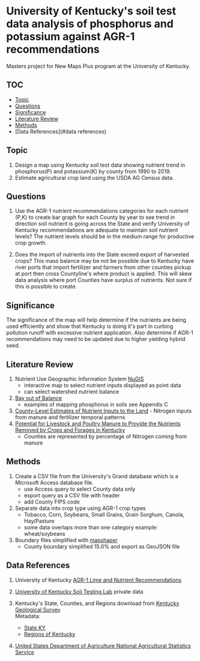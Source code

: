 # University of Kentucky's soil test data analysis of phosphorus and potassium against AGR-1 recommendations
Masters project for New Maps Plus program at the University of Kentucky.

## TOC
- [Topic](#topic)
- [Questions](#questions)
- [Significance](#significance)
- [Literature Review](#literature)
- [Methods](#methods)
- [Data References](#data references)

## Topic
1. Design a map using Kentucky soil test data showing nutrient trend in phosphorus(P) and potassium(K) by county from 1990 to 2019.
2. Estimate agricultural crop land using the USDA AG Census data.

## Questions
1. Use the AGR-1 nutrient recommendations categories for each nutrient (P,K) to create bar graph for each County by year to see trend in direction soil nutrient is going across the State and verify University of Kentucky recommendations are adequate to maintain soil nutrient levels?
    The nutrient levels should be in the medium range for productive crop growth.

2. Does the import of nutrients into the State exceed export of harvested crops?
    This mass balance may be not be possible due to Kentucky have river ports that import fertilizer and farmers from other counties pickup at port then cross Countyline's where product is applied. This will skew data analysis where port Counties have surplus of nutrients.
        Not sure if this is possible to create.

## Significance
The significance of the map will help determine if the nutrients are being used efficiently and show that Kentucky is doing it's part in curbing pollution runoff with excessive nutrient application. Also determine if AGR-1 recommendations may need to be updated due to higher yielding hybrid seed.

## Literature Review
1. Nutrient Use Geographic Information System [NuGIS](http://nugis.ipni.net/About%20NuGIS/)
    - interactive map to select nutrient inputs displayed as point data
    - can select watershed nutrient balance
2. [Bay out of Balance](https://www.ewg.org/sites/default/files/report/bay_out_of_balance_full_report.pdf)
    -  examples of mapping phosphorus in soils see Appendix C
3.    [County-Level Estimates of Nutrient Inputs to the Land](https://pubs.usgs.gov/sir/2006/5012/pdf/sir2006_5012.pdf)
    - Nitrogen inputs from manure and fertilizer  temporal patterns
4. [Potential for Livestock and Poultry Manure to Provide the Nutrients Removed by Crops and Forages in Kentucky](http://www2.ca.uky.edu/agcomm/pubs/ip/ip57/ip57.pdf)
    - Counties are represented by percentage of Nitrogen coming from manure

## Methods
1. Create a CSV file from the University's Grand database which is a Microsoft Access database file.
    - use Access query to select County data only
    - export query as a CSV file with header
    - add County FIPS code
2. Separate data into crop type using AGR-1 crop types
    - Tobacco, Corn, Soybeans, Small Grains, Grain Sorghum, Canola, Hay/Pasture
    - some data overlaps more than one category example: wheat/soybeans
1. Boundary files simplified with [mapshaper](https://mapshaper.org/)
    * County boundary simplified 15.0% and export as GeoJSON file

## Data References
1. University of Kentucky [AGR-1 Lime and Nutrient Recommendations](http://www2.ca.uky.edu/agcomm/pubs/agr/agr1/agr1.pdf)

2. [University of Kentucky Soil Testing Lab](http://www.rs.uky.edu/soil/) private data

3. Kentucky's State, Counties, and Regions download from [Kentucky Geological Survey](https://www.uky.edu/KGS/gis/bounds.htm)<br />
    Metadata:
    *  [State KY](https://www.uky.edu/KGS/gis/ky.htm)
    *  [Regions of Kentucky](https://www.uky.edu/KGS/gis/regions.htm)

4. [United States Department of Agriculture National Agricultural Statistics Service](https://www.nass.usda.gov/Data_and_Statistics/index.php)
